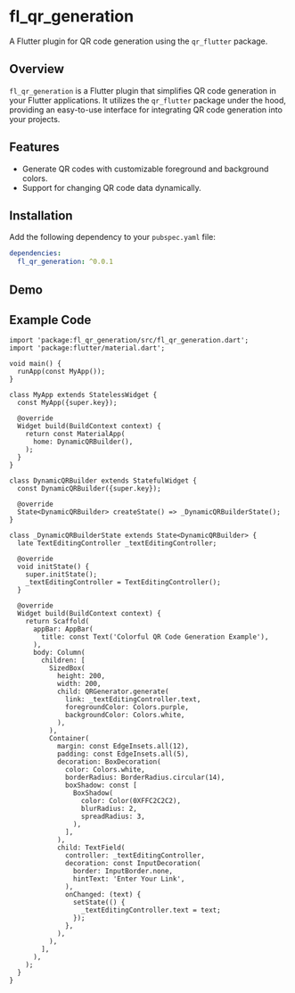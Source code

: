 # fl_qr_generation

A Flutter plugin for QR code generation using the `qr_flutter` package.

## Overview

`fl_qr_generation` is a Flutter plugin that simplifies QR code generation in your Flutter applications. It utilizes the `qr_flutter` package under the hood, providing an easy-to-use interface for integrating QR code generation into your projects.

## Features

- Generate QR codes with customizable foreground and background colors.
- Support for changing QR code data dynamically.

## Installation

Add the following dependency to your `pubspec.yaml` file:

```yaml
dependencies:
  fl_qr_generation: ^0.0.1
```

## Demo

## Example Code

```
import 'package:fl_qr_generation/src/fl_qr_generation.dart';
import 'package:flutter/material.dart';

void main() {
  runApp(const MyApp());
}

class MyApp extends StatelessWidget {
  const MyApp({super.key});

  @override
  Widget build(BuildContext context) {
    return const MaterialApp(
      home: DynamicQRBuilder(),
    );
  }
}

class DynamicQRBuilder extends StatefulWidget {
  const DynamicQRBuilder({super.key});

  @override
  State<DynamicQRBuilder> createState() => _DynamicQRBuilderState();
}

class _DynamicQRBuilderState extends State<DynamicQRBuilder> {
  late TextEditingController _textEditingController;

  @override
  void initState() {
    super.initState();
    _textEditingController = TextEditingController();
  }

  @override
  Widget build(BuildContext context) {
    return Scaffold(
      appBar: AppBar(
        title: const Text('Colorful QR Code Generation Example'),
      ),
      body: Column(
        children: [
          SizedBox(
            height: 200,
            width: 200,
            child: QRGenerator.generate(
              link: _textEditingController.text,
              foregroundColor: Colors.purple,
              backgroundColor: Colors.white,
            ),
          ),
          Container(
            margin: const EdgeInsets.all(12),
            padding: const EdgeInsets.all(5),
            decoration: BoxDecoration(
              color: Colors.white,
              borderRadius: BorderRadius.circular(14),
              boxShadow: const [
                BoxShadow(
                  color: Color(0XFFC2C2C2),
                  blurRadius: 2,
                  spreadRadius: 3,
                ),
              ],
            ),
            child: TextField(
              controller: _textEditingController,
              decoration: const InputDecoration(
                border: InputBorder.none,
                hintText: 'Enter Your Link',
              ),
              onChanged: (text) {
                setState(() {
                  _textEditingController.text = text;
                });
              },
            ),
          ),
        ],
      ),
    );
  }
}

```